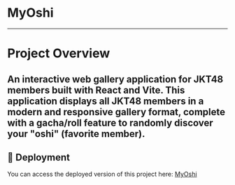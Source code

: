 # MyOshi
---
# Project Overview
An interactive web gallery application for JKT48 members built with React and Vite. This application displays all JKT48 members in a modern and responsive gallery format, complete with a gacha/roll feature to randomly discover your "oshi" (favorite member).
---
## 🚀 Deployment
You can access the deployed version of this project here: [MyOshi](https://myoshi.vercel.app/)
